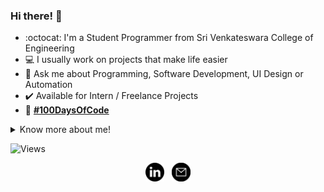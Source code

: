 ### Hi there! :wave:

- :octocat: I'm a Student Programmer from Sri Venkateswara College of Engineering
- :computer: I usually work on projects that make life easier
- :speech_balloon: Ask me about Programming, Software Development, UI Design or Automation 
- :heavy_check_mark: Available for Intern / Freelance Projects
- :seedling: <b>[#100DaysOfCode](https://github.com/sooryaprakash31/100DaysOfCode)</b>
  
<details align>
  <summary>Know more about me!</summary>
  <hr>
<p align="center">I am a Motivated and Self-loving person who avidly wants to learn and thrive :nerd_face:. Multitasking, organizing and planning are some of my highlights :bulb:. I read about science often, love to binge-watch shows, write scripts and analyse films in my free time. :milky_way:
</p>
</details>

<p align="left"> <img src="https://komarev.com/ghpvc/?username=sooryaprakash31" alt="Views" /> </p>
<p align="center">
<a href="https://www.linkedin.com/in/sooryaprakash31/"><img src="/assets/linkedin1.svg" width=30px height=30px alt="LinkedIn"></a> &nbsp;
<a href="mailto:sooryaprakash.r31@gmail.com"><img src="/assets/email.svg" width=30px height=30px alt="Mail"></a>
</p>

